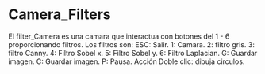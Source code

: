 # Camera_Filters
El filter_Camera es una camara que interactua con botones del 1 - 6 proporcionando filtros.
Los filtros son:
ESC: Salir.
1: Camara.
2: filtro gris.
3: filtro Canny.
4: Filtro Sobel x.
5: Filtro Sobel y.
6: Filtro Laplacian.
G: Guardar imagen.
C: Guardar imagen.
P: Pausa.
Acción Doble clic: dibuja circulos.
